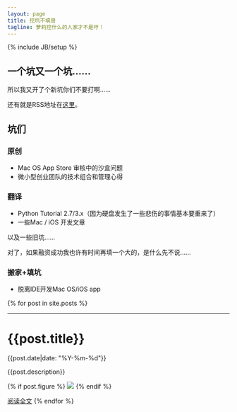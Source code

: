 ```yaml
---
layout: page
title: 挖坑不填兽
tagline: 萝莉控什么的人家才不是哼！
---
```

{% include JB/setup %}

## 一个坑又一个坑……

所以我又开了个新坑你们不要打啊……

还有就是RSS地址在[这里](http://marchliu.github.com/atom.xml)。

## 坑们

### 原创

 - Mac OS App Store 审核中的沙盒问题
 - 微小型创业团队的技术组合和管理心得

### 翻译

 - Python Tutorial 2.7/3.x（因为硬盘发生了一些悲伤的事情基本要重来了）
 - 一些Mac / iOS 开发文章

以及一些旧坑……

对了，如果融资成功我也许有时间再填一个大的，是什么先不说……

### 搬家+填坑

 - 脱离IDE开发Mac OS/iOS app

{% for post in site.posts %}
  <hr>
  <h1>{{post.title}}</h1>  
  {{post.date|date: "%Y-%m-%d"}}

  {{post.description}}

  {% if post.figure %}
<a href="{{post.url}}"><img src="{{post.figure}}"/></a>
  {% endif %}

  [阅读全文]({{post.url}})
{% endfor %}
